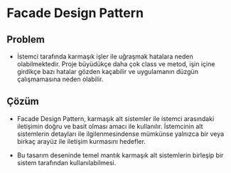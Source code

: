 # Facade Design Pattern

## Problem

- İstemci tarafında karmaşık işler ile uğraşmak hatalara neden olabilmektedir.
Proje büyüdükçe daha çok class ve metod, işin içine girdikçe bazı hatalar gözden kaçabilir ve uygulamanın düzgün çalışmamasına neden olabilir.

## Çözüm

- Facade Design Pattern, karmaşık alt sistemler ile istemci arasındaki iletişimin doğru ve basit olması amacı ile kullanılır.
İstemcinin alt sistemlerin detayları ile ilgilenmesindense mümkünse yalnızca bir veya birkaç arayüz ile iletişim kurmasını hedefler.

- Bu tasarım deseninde temel mantık karmaşık alt sistemlerin birleşip bir sistem tarafından kullanılabilmesi.

